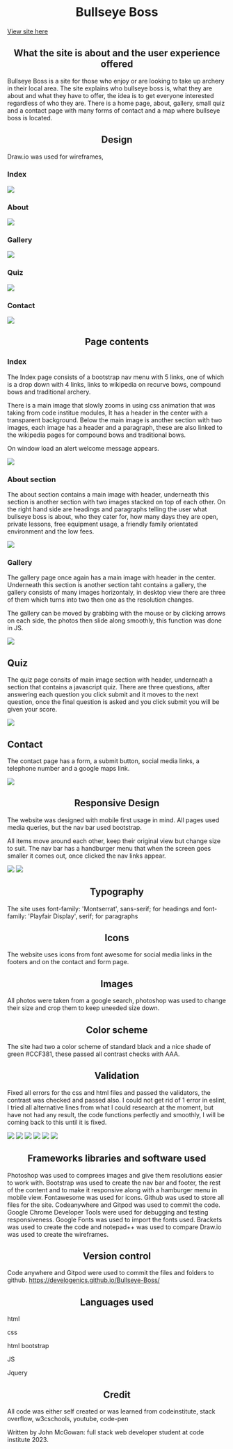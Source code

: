 <h1 align="center">Bullseye Boss</h1>

<a href="https://develogenics.github.io/Bullseye-Boss/" rel="nofollow">View site here</a>



<h2 align="center">What the site is about and the user experience offered</h2>

Bullseye Boss is a site for those who enjoy or are looking to take up archery in their local area. The site explains who bullseye boss is, what they are about and what they have to offer, the idea is to get everyone interested regardless of who they are. There is a home page, about, gallery, small quiz and a contact page with many forms of contact and a map where bullseye boss is located.

<h2 align="center">Design</h2>

Draw.io was used for wireframes, 

<h3>Index</h3>

<img src="assets/images/index.png">

<h3>About</h3>

<img src="assets/images/about.png">



<h3>Gallery</h3>

<img src="assets/images/gallery.png">

<h3>Quiz</h3>

<img src="assets/images/quiz.png">



<h3>Contact</h3>

<img src="assets/images/contact.png">



<h2 align="center">Page contents</h2>
  
<h3>Index</h3>

The Index page consists of a bootstrap nav menu with 5 links, one of which is a drop down with 4 links, links to wikipedia on recurve bows, compound bows and traditional archery.

There is a main image that slowly zooms in using css animation that was taking from code institue modules, It has a header in the center with a transparent background. Below the main image is another section with two images, each image has a header and a paragraph, these are also linked to the wikipedia pages for compound bows and traditional bows.

On window load an alert welcome message appears.

<img src="assets/images/mainindex.png">

  
<h3>About section </h3>
  
The about section contains a main image with header, underneath this section is another section with two images stacked on top of each other. On the right hand side are headings and paragraphs telling the user what bullseye boss is about, who they cater for, how many days they are open, private lessons, free equipment usage, a friendly family orientated environment and the low fees.

<img src="assets/images/mainabout.png">
  
<h3>Gallery</h3>

The gallery page once again has a main image with header in the center. Underneath this section is another section taht contains a gallery, the gallery consists of many images horizontaly, in desktop view there are three of them which turns into two then one as the resolution changes. 

The gallery can be moved by grabbing with the mouse or by clicking arrows on each side, the photos then slide along smoothly, this function was done in JS.

<img src="assets/images/gallerymain.png">
  
<h2>Quiz</h2>
  
The quiz page consits of main image section with header, underneath a section that contains a javascript quiz. There are three questions, after answering each question you click submit and it moves to the next question, once the final question is asked and you click submit you will be given your score.

<img src="assets/images/quizmain.png">

<h2>Contact</h2>
  
The contact page has a form, a submit button, social media links, a telephone number and a google maps link. 

<img src="assets/images/contactmain.png">

<h2 align="center">Responsive Design</h2>

The website was designed with mobile first usage in mind. All pages used media queries, but the nav bar used bootstrap.

All items move around each other, keep their original view but change size to suit. The nav bar has a handburger menu that when the screen goes smaller it comes out, once clicked the nav links appear.

<img src="assets/images/2view.png">

<img src="assets/images/22view.png">


  
<h2 align="center">Typography</h2>

The site uses font-family: 'Montserrat', sans-serif; for headings and font-family: 'Playfair Display', serif; for paragraphs
  
<h2 align="center">Icons</h2>
  
The website uses icons from font awesome for social media links in the footers and on the contact and form page.

<h2 align="center">Images</h2>
  
All photos were taken from a google search, photoshop was used to change their size and crop them to keep uneeded size down.

<h2 align="center">Color scheme</h2>

The site had two a color scheme of standard black and a nice shade of green #CCF381, these passed all contrast checks with AAA.


<h2 align="center">Validation</h2>

Fixed all errors for the css and html files and passed the validators, the contrast was checked and passed also. I could not get rid of 1 error in eslint, I tried all alternative lines from what I could research at the moment, but have not had any result, the code functions perfectly and smoothly, I will be coming back to this until it is fixed.

<img src="assets/images/AAA.png">

<img src="assets/images/csserrors.png">

<img src="assets/images/csspass.png">

<img src="assets/images/htmlerrors.png">

<img src="assets/images/htmlpass.png">

<img src="assets/images/eslint1error.png">
  
<h2 align="center">Frameworks libraries and software used</h2>

Photoshop was used to comprees images and give them resolutions easier to work with.
Bootstrap was used to create the nav bar and footer, the rest of the content and to make it responsive along with a hamburger menu in mobile view.
Fontawesome was used for icons.
Github was used to store all files for the site.
Codeanywhere and Gitpod was used to commit the code.
Google Chrome Developer Tools were used for debugging and testing responsiveness.
Google Fonts was used to import the fonts used.
Brackets was used to create the code and notepad++ was used to compare
Draw.io was used to create the wireframes.
  
<h2 align="center">Version control</h2>

Code anywhere and Gitpod were used to commit the files and folders to github. https://develogenics.github.io/Bullseye-Boss/

<h2 align="center">Languages used</h2>

html

css

html bootstrap

JS

Jquery

<h2 align="center">Credit</h2>

All code was either self created or was learned from codeinstitute, stack overflow, w3cschools, youtube, code-pen

Written by John McGowan: full stack web developer student at code institute 2023.
  




